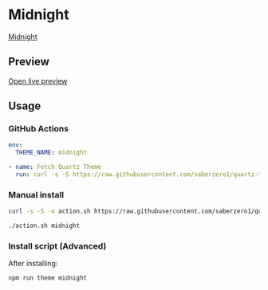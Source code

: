 # Midnight

[Midnight](https://github.com/SemiCirkle)

## Preview

[Open live preview](https://quartz-themes.github.io/midnight/)

## Usage

### GitHub Actions

```yaml
env:
  THEME_NAME: midnight
```

```yaml
- name: Fetch Quartz Theme
  run: curl -s -S https://raw.githubusercontent.com/saberzero1/quartz-themes/master/action.sh | bash -s -- $THEME_NAME
```

### Manual install

```bash
curl -s -S -o action.sh https://raw.githubusercontent.com/saberzero1/quartz-themes/master/action.sh

./action.sh midnight
```

### Install script (Advanced)

After installing:

```bash
npm run theme midnight
```
